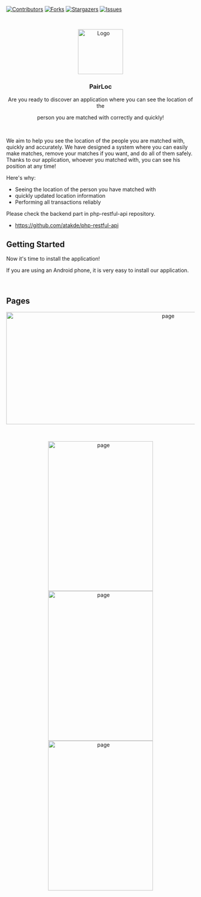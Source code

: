 [contributors-shield]: https://img.shields.io/github/contributors/atakde/flutter-mobile-app.svg?style=flat-square
[contributors-url]: https://github.com/atakde/flutter-mobile-app/graphs/contributors
[forks-shield]: https://img.shields.io/github/forks/atakde/flutter-mobile-app.svg?style=flat-square
[forks-url]: https://github.com/atakde/flutter-mobile-app/network/members
[stars-shield]: https://img.shields.io/github/stars/atakde/flutter-mobile-app.svg?style=flat-square
[stars-url]: https://github.com/atakde/flutter-mobile-app/stargazers
[issues-shield]: https://img.shields.io/github/issues/atakde/flutter-mobile-app.svg?style=flat-square
[issues-url]: https://github.com/atakde/flutter-mobile-app/issues


[![Contributors][contributors-shield]][contributors-url]
[![Forks][forks-shield]][forks-url]
[![Stargazers][stars-shield]][stars-url]
[![Issues][issues-shield]][issues-url]

<br />
<p align="center">
  <a href="#">
    <img src="https://github.com/atakde/flutter-mobile-app/blob/master/assets/images/logo.png" alt="Logo" width="120" height="120">
  </a>

  <h3 align="center">PairLoc</h3>
  
 <p align="center">
    Are you ready to discover an application where you can see the location of the 
  </p>
  <p align="center">
   person you are matched with correctly and quickly!
  </p>
  <br>
</p>

<!-- ABOUT -->

We aim to help you see the location of the people you are matched with, quickly and accurately. We have designed a system where you can easily make matches, remove your matches if you want, and do all of them safely. Thanks to our application, whoever you matched with, you can see his position at any time!

Here's why:
* Seeing the location of the person you have matched with
* quickly updated location information
* Performing all transactions reliably

Please check the backend part in php-restful-api repository.
* https://github.com/atakde/php-restful-api


## Getting Started

Now it's time to install the application!

If you are using an Android phone, it is very easy to install our application.

<br>

## Pages

<p align="center">
  <a href="#">
    <img src="https://github.com/atakde/flutter-mobile-app/blob/master/assets/PAge.png" alt="page" width="850" height="300">
  </a>
 </p>
 <br>
 <p align="center">
  <a href="#">
    <img src="https://github.com/atakde/flutter-mobile-app/blob/master/assets/images/register.png" alt="page" width="280" height="400">
  </a>
  
  
  <a href="#">
    <img src="https://github.com/atakde/flutter-mobile-app/blob/master/assets/images/e%C5%9Fle%C5%9Fme.png" alt="page" width="280" height="400">
  </a>
  <a href="#">
    <img src="https://github.com/atakde/flutter-mobile-app/blob/master/assets/images/profil.png" alt="page" width="280" height="400">
  </a>
 </p>

